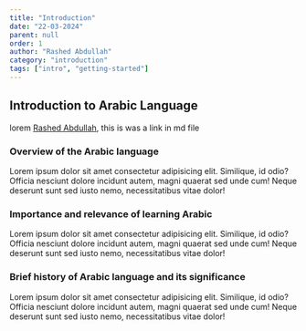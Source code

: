 ```yaml
---
title: "Introduction"
date: "22-03-2024"
parent: null
order: 1
author: "Rashed Abdullah"
category: "introduction"
tags: ["intro", "getting-started"]
---
```


## Introduction to Arabic Language

lorem [Rashed Abdullah](/aothor), this is was a link in md file

### Overview of the Arabic language

Lorem ipsum dolor sit amet consectetur adipisicing elit. Similique, id
odio? Officia nesciunt dolore incidunt autem, magni quaerat sed unde cum!
Neque deserunt sunt sed iusto nemo, necessitatibus vitae dolor!

### Importance and relevance of learning Arabic

Lorem ipsum dolor sit amet consectetur adipisicing elit. Similique, id
odio? Officia nesciunt dolore incidunt autem, magni quaerat sed unde cum!
Neque deserunt sunt sed iusto nemo, necessitatibus vitae dolor!

### Brief history of Arabic language and its significance

Lorem ipsum dolor sit amet consectetur adipisicing elit. Similique, id
odio? Officia nesciunt dolore incidunt autem, magni quaerat sed unde cum!
Neque deserunt sunt sed iusto nemo, necessitatibus vitae dolor!
